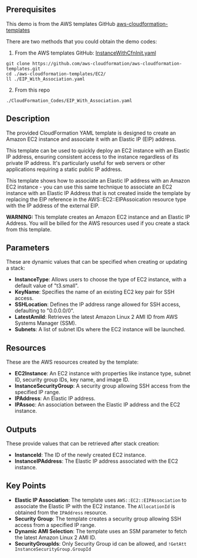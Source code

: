 ## Prerequisites

This demo is from the AWS templates GitHub [aws-cloudformation-templates](https://github.com/aws-cloudformation/aws-cloudformation-templates)

There are two methods that you could obtain the demo codes:
1. From the AWS templates GitHub: [InstanceWithCfnInit.yaml](https://github.com/aws-cloudformation/aws-cloudformation-templates/blob/main/EC2/InstanceWithCfnInit.yaml "InstanceWithCfnInit.yaml")
```
git clone https://github.com/aws-cloudformation/aws-cloudformation-templates.git
cd ./aws-cloudformation-templates/EC2/
ll ./EIP_With_Association.yaml
```
2. From this repo
```
./CloudFormation_Codes/EIP_With_Association.yaml
```


## Description

The provided CloudFormation YAML template is designed to create an Amazon EC2 instance and associate it with an Elastic IP (EIP) address.

This template can be used to quickly deploy an EC2 instance with an Elastic IP address, ensuring consistent access to the instance regardless of its private IP address. It's particularly useful for web servers or other applications requiring a static public IP address.

This template shows how to associate an Elastic IP address with an Amazon EC2 instance - you can use this same technique to associate an EC2 instance with an Elastic IP Address that is not created inside the template by replacing the EIP reference in the AWS::EC2::EIPAssoication resource type with the IP address of the external EIP. 

**WARNING:** 
This template creates an Amazon EC2 instance and an Elastic IP Address. You will be billed for the AWS resources used if you create a stack from this template.

## Parameters

These are dynamic values that can be specified when creating or updating a stack:

- **InstanceType**: Allows users to choose the type of EC2 instance, with a default value of "t3.small".
- **KeyName**: Specifies the name of an existing EC2 key pair for SSH access.
- **SSHLocation**: Defines the IP address range allowed for SSH access, defaulting to "0.0.0.0/0".
- **LatestAmiId**: Retrieves the latest Amazon Linux 2 AMI ID from AWS Systems Manager (SSM).
- **Subnets**: A list of subnet IDs where the EC2 instance will be launched.

## Resources

These are the AWS resources created by the template:
- **EC2Instance**: An EC2 instance with properties like instance type, subnet ID, security group IDs, key name, and image ID.
- **InstanceSecurityGroup**: A security group allowing SSH access from the specified IP range.
- **IPAddress**: An Elastic IP address.
- **IPAssoc**: An association between the Elastic IP address and the EC2 instance.

## Outputs

These provide values that can be retrieved after stack creation:
- **InstanceId**: The ID of the newly created EC2 instance.
- **InstanceIPAddress**: The Elastic IP address associated with the EC2 instance.

## Key Points

- **Elastic IP Association**: The template uses `AWS::EC2::EIPAssociation` to associate the Elastic IP with the EC2 instance. The `AllocationId` is obtained from the `IPAddress` resource.
- **Security Group**: The template creates a security group allowing SSH access from a specified IP range.
- **Dynamic AMI Selection**: The template uses an SSM parameter to fetch the latest Amazon Linux 2 AMI ID.
- **SecurityGroupIds**: Only Security Group id can be allowed, and `!GetAtt InstanceSecurityGroup.GroupId`